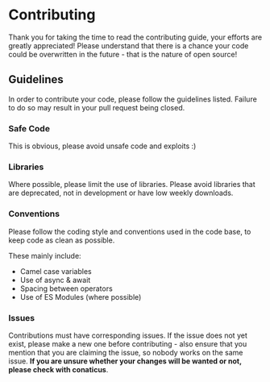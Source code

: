 # Contributing

Thank you for taking the time to read the contributing guide, your efforts are greatly appreciated! Please understand that there is a chance your code could be overwritten in the future - that is the nature of open source!

## Guidelines

In order to contribute your code, please follow the guidelines listed. Failure to do so may result in your pull request being closed.

### Safe Code

This is obvious, please avoid unsafe code and exploits :)

### Libraries

Where possible, please limit the use of libraries. Please avoid libraries that are deprecated, not in development or have low weekly downloads.

### Conventions

Please follow the coding style and conventions used in the code base, to keep code as clean as possible.

These mainly include:

-   Camel case variables
-   Use of async & await
-   Spacing between operators
-   Use of ES Modules (where possible)

### Issues

Contributions must have corresponding issues. If the issue does not yet exist, please make a new one before contributing - also ensure that you mention that you are claiming the issue, so nobody works on the same issue. **If you are unsure whether your changes will be wanted or not, please check with conaticus**.
